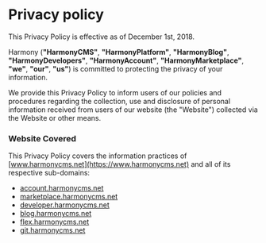 # Privacy policy

This Privacy Policy is effective as of December 1st, 2018.

Harmony \(**"HarmonyCMS"**, **"HarmonyPlatform"**, **"HarmonyBlog"**, **"HarmonyDevelopers"**, **"HarmonyAccount"**, **"HarmonyMarketplace"**, **"we"**, **"our"**, **"us"**\) is committed to protecting the privacy of your information.

We provide this Privacy Policy to inform users of our policies and procedures regarding the collection, use and disclosure of personal information received from users of our website \(the "Website"\) collected via the Website or other means.

### Website Covered

This Privacy Policy covers the information practices of [www.harmonycms.net](https://www.harmonycms.net) and all of its respective sub-domains:

* [account.harmonycms.net](https://account.harmonycms.net)
* [marketplace.harmonycms.net](https://marketplace.harmonycms.net)
* [developer.harmonycms.net](https://developer.harmonycms.net)
* [blog.harmonycms.net](https://blog.harmonycms.net)
* [flex.harmonycms.net](https://flex.harmonycms.net)
* [git.harmonycms.net](https://git.harmonycms.net)

